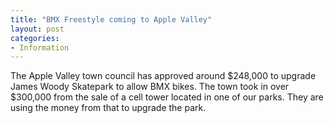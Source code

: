 ```yaml
---
title: "BMX Freestyle coming to Apple Valley"
layout: post
categories:
- Information
---
```


The Apple Valley town council has approved around $248,000 to upgrade James Woody Skatepark to allow BMX bikes. The town took in over $300,000 from the sale of a cell tower located in one of our parks. They are using the money from that to upgrade the park.
